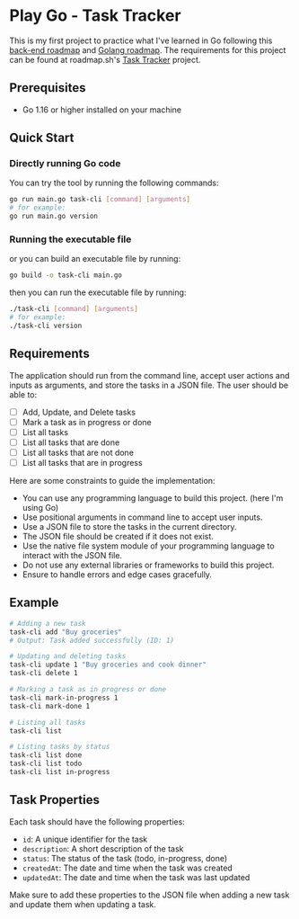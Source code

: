 # Play Go - Task Tracker

This is my first project to practice what I've learned in Go following this [back-end roadmap](https://roadmap.sh/backend) and [Golang roadmap](https://roadmap.sh/golang).
The requirements for this project can be found at roadmap.sh's [Task Tracker](https://roadmap.sh/projects/task-tracker) project.

## Prerequisites

- Go 1.16 or higher installed on your machine

## Quick Start

### Directly running Go code

You can try the tool by running the following commands:

```bash
go run main.go task-cli [command] [arguments]
# for example:
go run main.go version
```

### Running the executable file

or you can build an executable file by running:

```bash
go build -o task-cli main.go
```

then you can run the executable file by running:

```bash
./task-cli [command] [arguments]
# for example:
./task-cli version
```

## Requirements

The application should run from the command line, accept user actions and inputs as arguments, and store the tasks in a JSON file. The user should be able to:

- [ ] Add, Update, and Delete tasks
- [ ] Mark a task as in progress or done
- [ ] List all tasks
- [ ] List all tasks that are done
- [ ] List all tasks that are not done
- [ ] List all tasks that are in progress

Here are some constraints to guide the implementation:

- You can use any programming language to build this project. (here I'm using Go)
- Use positional arguments in command line to accept user inputs.
- Use a JSON file to store the tasks in the current directory.
- The JSON file should be created if it does not exist.
- Use the native file system module of your programming language to interact with the JSON file.
- Do not use any external libraries or frameworks to build this project.
- Ensure to handle errors and edge cases gracefully.

## Example

```bash
# Adding a new task
task-cli add "Buy groceries"
# Output: Task added successfully (ID: 1)

# Updating and deleting tasks
task-cli update 1 "Buy groceries and cook dinner"
task-cli delete 1

# Marking a task as in progress or done
task-cli mark-in-progress 1
task-cli mark-done 1

# Listing all tasks
task-cli list

# Listing tasks by status
task-cli list done
task-cli list todo
task-cli list in-progress
```

## Task Properties

Each task should have the following properties:

- `id`: A unique identifier for the task
- `description`: A short description of the task
- `status`: The status of the task (todo, in-progress, done)
- `createdAt`: The date and time when the task was created
- `updatedAt`: The date and time when the task was last updated

Make sure to add these properties to the JSON file when adding a new task and update them when updating a task.
